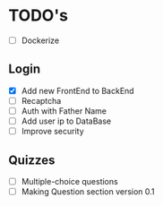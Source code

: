 # TODO's

* [ ] Dockerize

## Login

* [x] Add new FrontEnd to BackEnd
* [ ] Recaptcha
* [ ] Auth with Father Name
* [ ] Add user ip to DataBase
* [ ] Improve security

## Quizzes

* [ ] Multiple-choice questions
* [ ] Making Question section version 0.1
